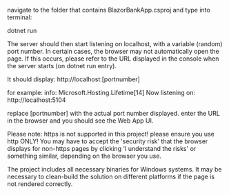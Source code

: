 navigate to the folder that contains BlazorBankApp.csproj and type into terminal:

dotnet run

The server should then start listening on localhost, with a variable (random) port number. In certain cases, the browser may not automatically open the page. If this occurs, please refer to the URL displayed in the console when the server starts (on dotnet run entry).

It should display:
http://localhost:[portnumber]

for example:
info: Microsoft.Hosting.Lifetime[14]
      Now listening on: http://localhost:5104

replace [portnumber] with the actual port number displayed. enter the URL in the browser and you should see the Web App UI.

Please note: 
https is not supported in this project! please ensure you use http ONLY!
You may have to accept the 'security risk' that the browser displays for non-https pages by clicking 'I understand the risks' or something similar, depending on the browser you use.

The project includes all necessary binaries for Windows systems.
It may be necessary to clean-build the solution on different platforms if the page is not rendered correctly.